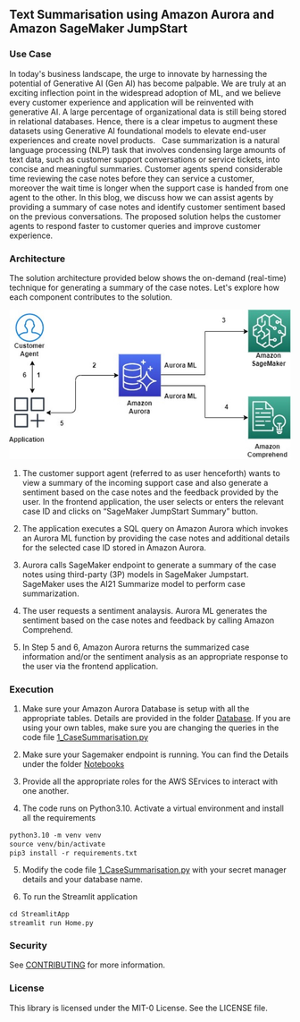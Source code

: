 ## Text Summarisation using Amazon Aurora and Amazon SageMaker JumpStart

### Use Case

In today's business landscape, the urge to innovate by harnessing the potential of Generative AI (Gen AI) has become palpable. We are truly at an exciting inflection point in the widespread adoption of ML, and we believe every customer experience and application will be reinvented with generative AI. A large percentage of organizational data is still being stored in relational databases. Hence, there is a clear impetus to augment these datasets using Generative AI foundational models to elevate end-user experiences and create novel products.
 
Case summarization is a natural language processing (NLP) task that involves condensing large amounts of text data, such as customer support conversations or service tickets, into concise and meaningful summaries. Customer agents spend considerable time reviewing the case notes before they can service a customer, moreover the wait time is longer when the support case is handed from one agent to the other. In this blog, we discuss how we can assist agents by providing a summary of case notes and identify customer sentiment based on the previous conversations. The proposed solution helps the customer agents to respond faster to customer queries and improve customer experience.

### Architecture

The solution architecture provided below shows the on-demand (real-time) technique for generating a summary of the case notes. Let's explore how each component contributes to the solution.

![Architecture Diagram](Architecture.jpg)

1. The customer support agent (referred to as user henceforth) wants to view a summary of the incoming support case and also generate a sentiment based on the case notes and the feedback provided by the user. In the frontend application, the user selects or enters the relevant case ID and clicks on “SageMaker JumpStart Summary” button. 

2. The application executes a SQL query on Amazon Aurora which invokes an Aurora ML function by providing the case notes and additional details for the selected case ID stored in Amazon Aurora. 

3. Aurora calls SageMaker endpoint to generate a summary of the case notes using third-party (3P) models in SageMaker Jumpstart. SageMaker uses the AI21 Summarize model to perform case summarization.

4. The user requests a sentiment analaysis. Aurora ML generates the sentiment based on the case notes and feedback by calling Amazon Comprehend. 

5. In Step 5 and 6, Amazon Aurora returns the summarized case information and/or the sentiment analysis as an appropriate response to the user via the frontend application.

### Execution

1. Make sure your Amazon Aurora Database is setup with all the appropriate tables. Details are provided in the folder [Database](Database). If you are using your own tables, make sure you are changing the queries in the code file [1_CaseSummarisation.py](StreamlitApp/pages/1_CaseSummarisation.py)

2. Make sure your Sagemaker endpoint is running. You can find the Details under the folder [Notebooks](Notebooks)

3. Provide all the appropriate roles for the AWS SErvices to interact with one another.

4. The code runs on Python3.10. Activate a virtual environment and install all the requirements
```
python3.10 -m venv venv
source venv/bin/activate
pip3 install -r requirements.txt
```

5. Modify the code file [1_CaseSummarisation.py](StreamlitApp/pages/1_CaseSummarisation.py) with your secret manager details and your database name.

6. To run the Streamlit application
```
cd StreamlitApp
streamlit run Home.py
```

### Security

See [CONTRIBUTING](CONTRIBUTING.md#security-issue-notifications) for more information.

### License

This library is licensed under the MIT-0 License. See the LICENSE file.